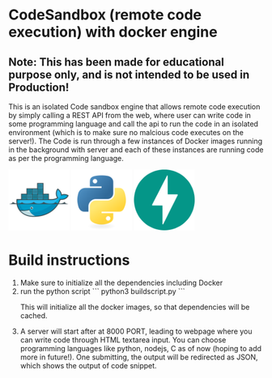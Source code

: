 # CodeSandbox (remote code execution) with docker engine

## <b>Note:</b> This has been made for educational purpose only, and is not intended to be used in Production!

<p>
  This is an isolated Code sandbox engine that allows remote code execution by simply calling a REST API from the web, where user 
  can write code in some programming language and call the api to run the code in an isolated environment (which is to make sure no
  malcious code executes on the server!). The Code is run through a few instances of Docker images running in the background with server
  and each of these instances are running code as per the programming language.
</p>

<div>
  <img height="120" src="https://raw.githubusercontent.com/devicons/devicon/master/icons/docker/docker-original.svg" alt="docker" />
  <img height="120" src="https://raw.githubusercontent.com/devicons/devicon/master/icons/python/python-original.svg" alt="python" />
  <img height="120" src="https://raw.githubusercontent.com/devicons/devicon/master/icons/fastapi/fastapi-original.svg" alt="fastapi" />
</div>

<div>  
  <h1><b>Build instructions</b></h1>
  <ol>
    <li>Make sure to initialize all the dependencies including Docker</li>
    <li>
      run the python script
      ```
        python3 buildscript.py
      ```
      <p>This will initialize all the docker images, so that dependencies will be cached.</p>
    </li>
    <li>
      <p>A server will start after at 8000 PORT, leading to webpage where you can write code through HTML textarea input. You can
        choose programming languages like python, nodejs, C as of now (hoping to add more in future!).
       One submitting, the output will be redirected as JSON, which shows the output of code snippet.
      </p>
    </li>
  </ol>
</div>
